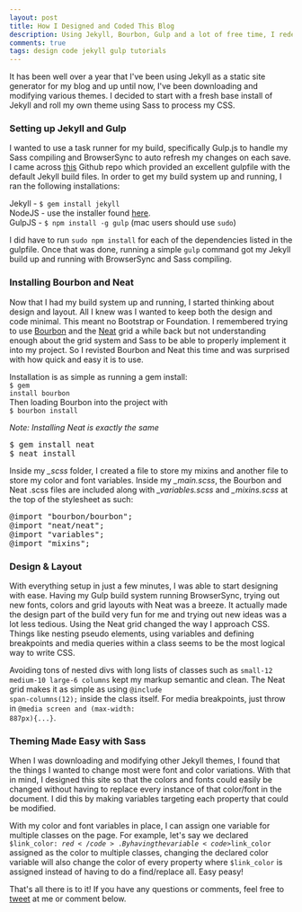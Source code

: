 ```yaml
---
layout: post
title: How I Designed and Coded This Blog
description: Using Jekyll, Bourbon, Gulp and a lot of free time, I redesigned my blog in just a weekend.
comments: true
tags: design code jekyll gulp tutorials
---
```

It has been well over a year that I've been using Jekyll as a static site generator for my blog and up until now, I've been downloading and modifying various themes. I decided to start with a fresh base install of Jekyll and roll my own theme using Sass to process my CSS.

### Setting up Jekyll and Gulp
I wanted to use a task runner for my build, specifically Gulp.js to handle my Sass compiling and BrowserSync to auto refresh my changes on each save. I came across [this](https://github.com/shakyShane/jekyll-gulp-sass-browser-sync) Github repo which provided an excellent gulpfile with the default Jekyll build files. In order to get my build system up and running, I ran the following installations:

Jekyll - <code>$ gem install jekyll</code><br>
NodeJS - use the installer found [here](https://nodejs.org/en/).<br>
GulpJS - <code>$ npm install -g gulp</code> (mac users should use <code>sudo</code>)

I did have to run <code>sudo npm install</code> for each of the dependencies listed in the gulpfile. Once that was done, running a simple <code>gulp</code> command got my Jekyll build up and running with BrowserSync and Sass compiling.


### Installing Bourbon and Neat
Now that I had my build system up and running, I started thinking about design and layout. All I knew was I wanted to keep both the design and code minimal. This meant no Bootstrap or Foundation. I remembered trying to use [Bourbon](http://bourbon.io) and the [Neat](http://neat.bourbon.io/) grid a while back but not understanding enough about the grid system and Sass to be able to properly implement it into my project. So I revisted Bourbon and Neat this time and was surprised with how quick and easy it is to use. 

Installation is as simple as running a gem install:<br>
<code>$ gem install bourbon</code><br>
Then loading Bourbon into the project with<br> 
<code>$ bourbon install</code>

*Note: Installing Neat is exactly the same*<br>
<pre>
$ gem install neat 
$ neat install
</pre>

Inside my <i>_scss</i> folder, I created a file to store my mixins and another file to store my color and font variables. Inside my <i>_main.scss</i>, the Bourbon and Neat .scss files are included along with <i>_variables.scss</i> and <i>_mixins.scss</i> at the top of the stylesheet as such:
<pre>
@import "bourbon/bourbon";
@import "neat/neat";
@import "variables";
@import "mixins";
</pre>

### Design & Layout
With everything setup in just a few minutes, I was able to start designing with ease. Having my Gulp build system running BrowserSync, trying out new fonts, colors and grid layouts with Neat was a breeze. It actually made the design part of the build very fun for me and trying out new ideas was a lot less tedious. Using the Neat grid changed the way I approach CSS. Things like nesting pseudo elements, using variables and defining breakpoints and media queries within a class seems to be the most logical way to write CSS. 

Avoiding tons of nested divs with long lists of classes such as <code>small-12 medium-10 large-6 columns</code> kept my markup semantic and clean. The Neat grid makes it as simple as using <code>@include span-columns(12);</code> inside the class itself. For media breakpoints, just throw in <code>@media screen and (max-width: 887px){...}</code>.

### Theming Made Easy with Sass
When I was downloading and modifying other Jekyll themes, I found that the things I wanted to change most were font and color variations. With that in mind, I designed this site so that the colors and fonts could easily be changed without having to replace every instance of that color/font in the document. I did this by making variables targeting each property that could be modified. 

With my color and font variables in place, I can assign one variable for multiple classes on the page. For example, let's say we declared <code>$link_color: $red</code>. By having the variable <code>$link_color</code> assigned as the color to multiple classes, changing the declared color variable will also change the color of every property where <code>$link_color</code> is assigned instead of having to do a find/replace all. Easy peasy!

That's all there is to it! If you have any questions or comments, feel free to [tweet](http://www.twitter.com/tonecodes) at me or comment below.
